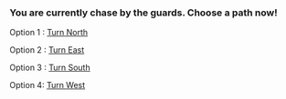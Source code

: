 ### You are currently chase by the guards. Choose a path now! 

Option 1 : [Turn North](escape.html)

Option 2 : [Turn East](caught-by-guard.md) 

Option 3 : [Turn South](tripped-on-a-skeleton.md)

Option 4:  [Turn West](fall-into-a-hole.md)

